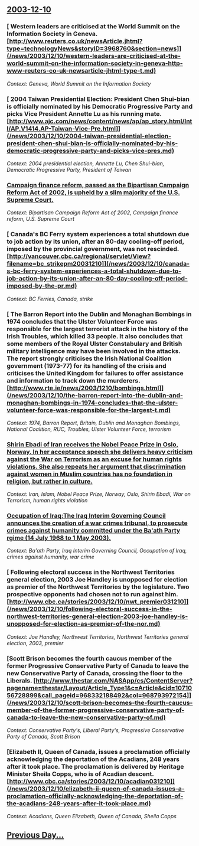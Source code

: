 ## [2003-12-10](/news/2003/12/10/index.md)

### [ Western leaders are criticised at the World Summit on the Information Society in Geneva. [http://www.reuters.co.uk/newsArticle.jhtml?type=technologyNews&storyID=3968760&section=news]](/news/2003/12/10/western-leaders-are-criticised-at-the-world-summit-on-the-information-society-in-geneva-http-www-reuters-co-uk-newsarticle-jhtml-type-t.md)
_Context: Geneva, World Summit on the Information Society_

### [ 2004 Taiwan Presidential Election: President Chen Shui-bian is officially nominated by his Democratic Progressive Party and picks Vice President Annette Lu as his running mate. [http://www.ajc.com/news/content/news/ap/ap_story.html/Intl/AP.V1414.AP-Taiwan-Vice-Pre.html]](/news/2003/12/10/2004-taiwan-presidential-election-president-chen-shui-bian-is-officially-nominated-by-his-democratic-progressive-party-and-picks-vice-pres.md)
_Context: 2004 presidential election, Annette Lu, Chen Shui-bian, Democratic Progressive Party, President of Taiwan_

### [ Campaign finance reform, passed as the Bipartisan Campaign Reform Act of 2002, is upheld by a slim majority of the U.S. Supreme Court. ](/news/2003/12/10/campaign-finance-reform-passed-as-the-bipartisan-campaign-reform-act-of-2002-is-upheld-by-a-slim-majority-of-the-u-s-supreme-court.md)
_Context: Bipartisan Campaign Reform Act of 2002, Campaign finance reform, U.S. Supreme Court_

### [ Canada's BC Ferry system experiences a total shutdown due to job action by its union, after an 80-day cooling-off period, imposed by the provincial government, was not rescinded. [http://vancouver.cbc.ca/regional/servlet/View?filename=bc_strikepm20031210]](/news/2003/12/10/canada-s-bc-ferry-system-experiences-a-total-shutdown-due-to-job-action-by-its-union-after-an-80-day-cooling-off-period-imposed-by-the-pr.md)
_Context: BC Ferries, Canada, strike_

### [ The Barron Report into the Dublin and Monaghan Bombings in 1974 concludes that the Ulster Volunteer Force was responsible for the largest terrorist attack in the history of the Irish Troubles, which killed 33 people. It also concludes that some members of the Royal Ulster Constabulary and British military intelligence may have been involved in the attacks. The report strongly criticises the Irish National Coalition government (1973-77) for its handling of the crisis and criticises the United Kingdom for failures to offer assistance and information to track down the murderers. [http://www.rte.ie/news/2003/1210/bombings.html]](/news/2003/12/10/the-barron-report-into-the-dublin-and-monaghan-bombings-in-1974-concludes-that-the-ulster-volunteer-force-was-responsible-for-the-largest-t.md)
_Context: 1974, Barron Report, Britain, Dublin and Monaghan Bombings, National Coalition, RUC, Troubles, Ulster Volunteer Force, terrorism_

### [Shirin Ebadi of Iran receives the Nobel Peace Prize in Oslo, Norway. In her acceptance speech she delivers heavy criticism against the War on Terrorism as an excuse for human rights violations. She also repeats her argument that discrimination against women in Muslim countries has no foundation in religion, but rather in culture. ](/news/2003/12/10/shirin-ebadi-of-iran-receives-the-nobel-peace-prize-in-oslo-norway-in-her-acceptance-speech-she-delivers-heavy-criticism-against-the-war-o.md)
_Context: Iran, Islam, Nobel Peace Prize, Norway, Oslo, Shirin Ebadi, War on Terrorism, human rights violation_

### [Occupation of Iraq:The Iraq Interim Governing Council announces the creation of a war crimes tribunal, to prosecute crimes against humanity committed under the Ba'ath Party rgime (14 July 1968 to 1 May 2003). ](/news/2003/12/10/occupation-of-iraq-pthe-iraq-interim-governing-council-announces-the-creation-of-a-war-crimes-tribunal-to-prosecute-crimes-against-humanity.md)
_Context: Ba'ath Party, Iraq Interim Governing Council, Occupation of Iraq, crimes against humanity, war crime_

### [ Following electoral success in the Northwest Territories general election, 2003 Joe Handley is unopposed for election as premier of the Northwest Territories by the legislature. Two prospective opponents had chosen not to run against him. [http://www.cbc.ca/stories/2003/12/10/nwt_premier031210]](/news/2003/12/10/following-electoral-success-in-the-northwest-territories-general-election-2003-joe-handley-is-unopposed-for-election-as-premier-of-the-nor.md)
_Context: Joe Handley, Northwest Territories, Northwest Territories general election, 2003, premier_

### [Scott Brison becomes the fourth caucus member of the former Progressive Conservative Party of Canada to leave the new Conservative Party of Canada, crossing the floor to the Liberals. [http://www.thestar.com/NASApp/cs/ContentServer?pagename=thestar/Layout/Article_Type1&c=Article&cid=1071056728899&call_pageid=968332188492&col=968793972154]](/news/2003/12/10/scott-brison-becomes-the-fourth-caucus-member-of-the-former-progressive-conservative-party-of-canada-to-leave-the-new-conservative-party-of.md)
_Context: Conservative Party's, Liberal Party's, Progressive Conservative Party of Canada, Scott Brison_

### [Elizabeth II, Queen of Canada, issues a proclamation officially acknowledging the deportation of the Acadians, 248 years after it took place. The proclamation is delivered by Heritage Minister Sheila Copps, who is of Acadian descent. [http://www.cbc.ca/stories/2003/12/10/acadian031210]](/news/2003/12/10/elizabeth-ii-queen-of-canada-issues-a-proclamation-officially-acknowledging-the-deportation-of-the-acadians-248-years-after-it-took-place.md)
_Context: Acadians, Queen Elizabeth, Queen of Canada, Sheila Copps_

## [Previous Day...](/news/2003/12/9/index.md)

